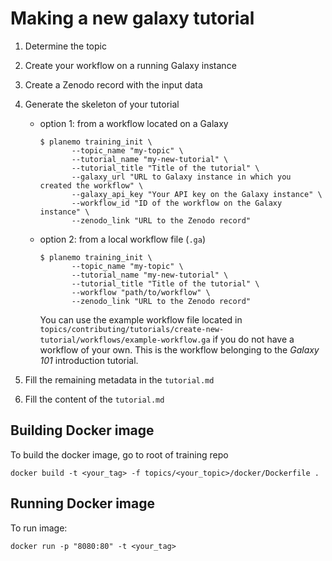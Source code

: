 # Making a new galaxy tutorial

1. Determine the topic
2. Create your workflow on a running Galaxy instance
3. Create a Zenodo record with the input data
4. Generate the skeleton of your tutorial
   - option 1: from a workflow located on a Galaxy
     ```
     $ planemo training_init \
            --topic_name "my-topic" \
            --tutorial_name "my-new-tutorial" \
            --tutorial_title "Title of the tutorial" \
            --galaxy_url "URL to Galaxy instance in which you created the workflow" \
            --galaxy_api_key "Your API key on the Galaxy instance" \
            --workflow_id "ID of the workflow on the Galaxy instance" \
            --zenodo_link "URL to the Zenodo record"
     ```
   - option 2: from a local workflow file (`.ga`)

     ```
     $ planemo training_init \
            --topic_name "my-topic" \
            --tutorial_name "my-new-tutorial" \
            --tutorial_title "Title of the tutorial" \
            --workflow "path/to/workflow" \
            --zenodo_link "URL to the Zenodo record"
     ```
     You can use the example workflow file located in `topics/contributing/tutorials/create-new-tutorial/workflows/example-workflow.ga` if
     you do not have a workflow of your own. This is the workflow belonging to the *Galaxy 101* introduction tutorial.

5. Fill the remaining metadata in the `tutorial.md`
6. Fill the content of the `tutorial.md`


## Building Docker image

To build the docker image, go to root of training repo

```docker build -t <your_tag> -f topics/<your_topic>/docker/Dockerfile .```

## Running Docker image

To run image:

```docker run -p "8080:80" -t <your_tag>```

